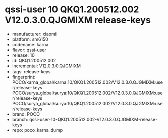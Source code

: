 # qssi-user 10 QKQ1.200512.002 V12.0.3.0.QJGMIXM release-keys
- manufacturer: xiaomi
- platform: sm6150
- codename: karna
- flavor: qssi-user
- release: 10
- id: QKQ1.200512.002
- incremental: V12.0.3.0.QJGMIXM
- tags: release-keys
- fingerprint: POCO/karna_global/karna:10/QKQ1.200512.002/V12.0.3.0.QJGMIXM:user/release-keys
POCO/surya_global/surya:10/QKQ1.200512.002/V12.0.3.0.QJGMIXM:user/release-keys
POCO/surya_global/surya:10/QKQ1.200512.002/V12.0.3.0.QJGMIXM:user/release-keys
- brand: POCO
- branch: qssi-user-10-QKQ1.200512.002-V12.0.3.0.QJGMIXM-release-keys
- repo: poco_karna_dump
